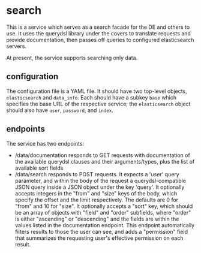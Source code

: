 search
======

This is a service which serves as a search facade for the DE and others to use. It uses the querydsl library under the covers to translate requests and provide documentation, then passes off queries to configured elasticsearch servers.

At present, the service supports searching only data.

configuration
-------------

The configuration file is a YAML file. It should have two top-level objects, `elasticsearch` and `data_info`. Each should have a subkey `base` which specifies the base URL of the respective service; the `elasticsearch` object should also have `user`, `password`, and `index`.

endpoints
---------

The service has two endpoints:

 * /data/documentation responds to GET requests with documentation of the available querydsl clauses and their arguments/types, plus the list of available sort fields
 * /data/search responds to POST requests. It expects a 'user' query parameter, and within the body of the request a querydsl-compatible JSON query inside a JSON object under the key 'query'. It optionally accepts integers in the "from" and "size" keys of the body, which specify the offset and the limit respectively. The defaults are 0 for "from" and 10 for "size". It optionally accepts a "sort" key, which should be an array of objects with "field" and "order" subfields, where "order" is either "ascending" or "descending" and the fields are within the values listed in the documentation endpoint. This endpoint automatically filters results to those the user can see, and adds a "permission" field that summarizes the requesting user's effective permission on each result.
